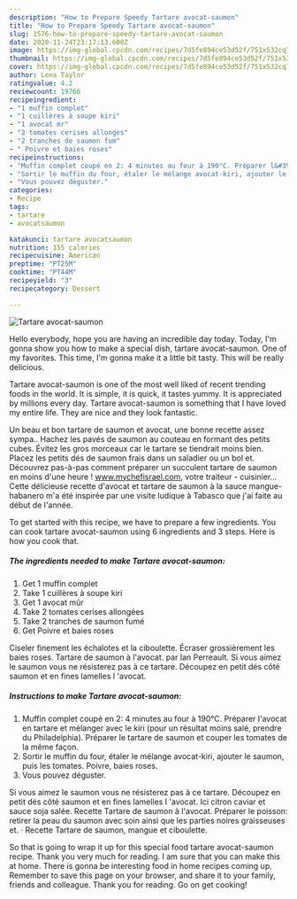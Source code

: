 ```yaml
---
description: "How to Prepare Speedy Tartare avocat-saumon"
title: "How to Prepare Speedy Tartare avocat-saumon"
slug: 1576-how-to-prepare-speedy-tartare-avocat-saumon
date: 2020-11-24T23:17:13.600Z
image: https://img-global.cpcdn.com/recipes/7d5fe894ce53d52f/751x532cq70/tartare-avocat-saumon-photo-principale-de-la-recette.jpg
thumbnail: https://img-global.cpcdn.com/recipes/7d5fe894ce53d52f/751x532cq70/tartare-avocat-saumon-photo-principale-de-la-recette.jpg
cover: https://img-global.cpcdn.com/recipes/7d5fe894ce53d52f/751x532cq70/tartare-avocat-saumon-photo-principale-de-la-recette.jpg
author: Lena Taylor
ratingvalue: 4.2
reviewcount: 19766
recipeingredient:
- "1 muffin complet"
- "1 cuillères à soupe kiri"
- "1 avocat mr"
- "2 tomates cerises allonges"
- "2 tranches de saumon fum"
- " Poivre et baies roses"
recipeinstructions:
- "Muffin complet coupé en 2: 4 minutes au four à 190°C. Préparer l&#39;avocat en tartare et mélanger avec le kiri (pour un résultat moins salé, prendre du Philadelphia). Préparer le tartare de saumon et couper les tomates de la même façon."
- "Sortir le muffin du four, étaler le mélange avocat-kiri, ajouter le saumon, puis les tomates. Poivre, baies roses."
- "Vous pouvez déguster."
categories:
- Recipe
tags:
- tartare
- avocatsaumon

katakunci: tartare avocatsaumon 
nutrition: 155 calories
recipecuisine: American
preptime: "PT25M"
cooktime: "PT44M"
recipeyield: "3"
recipecategory: Dessert

---
```



![Tartare avocat-saumon](https://img-global.cpcdn.com/recipes/7d5fe894ce53d52f/751x532cq70/tartare-avocat-saumon-photo-principale-de-la-recette.jpg)

Hello everybody, hope you are having an incredible day today. Today, I'm gonna show you how to make a special dish, tartare avocat-saumon. One of my favorites. This time, I'm gonna make it a little bit tasty. This will be really delicious.

Tartare avocat-saumon is one of the most well liked of recent trending foods in the world. It is simple, it is quick, it tastes yummy. It is appreciated by millions every day. Tartare avocat-saumon is something that I have loved my entire life. They are nice and they look fantastic.

Un beau et bon tartare de saumon et avocat, une bonne recette assez sympa.. Hachez les pavés de saumon au couteau en formant des petits cubes. Évitez les gros morceaux car le tartare se tiendrait moins bien. Placez les petits dés de saumon frais dans un saladier ou un bol et. Découvrez pas-à-pas comment préparer un succulent tartare de saumon en moins d&#39;une heure ! www.mychefisrael.com, votre traiteur - cuisinier… Cette délicieuse recette d&#39;avocat et tartare de saumon à la sauce mangue-habanero m&#39;a été inspirée par une visite ludique à Tabasco que j&#39;ai faite au début de l&#39;année.


To get started with this recipe, we have to prepare a few ingredients. You can cook tartare avocat-saumon using 6 ingredients and 3 steps. Here is how you cook that.

<!--inarticleads1-->

##### The ingredients needed to make Tartare avocat-saumon:

1. Get 1 muffin complet
1. Take 1 cuillères à soupe kiri
1. Get 1 avocat mûr
1. Take 2 tomates cerises allongées
1. Take 2 tranches de saumon fumé
1. Get  Poivre et baies roses


Ciseler finement les échalotes et la ciboulette. Écraser grossièrement les baies roses. Tartare de saumon à l&#39;avocat. par Ian Perreault. Si vous aimez le saumon vous ne résisterez pas à ce tartare. Découpez en petit dés côté saumon et en fines lamelles l &#39;avocat. 

<!--inarticleads2-->

##### Instructions to make Tartare avocat-saumon:

1. Muffin complet coupé en 2: 4 minutes au four à 190°C. Préparer l&#39;avocat en tartare et mélanger avec le kiri (pour un résultat moins salé, prendre du Philadelphia). Préparer le tartare de saumon et couper les tomates de la même façon.
1. Sortir le muffin du four, étaler le mélange avocat-kiri, ajouter le saumon, puis les tomates. Poivre, baies roses.
1. Vous pouvez déguster.


Si vous aimez le saumon vous ne résisterez pas à ce tartare. Découpez en petit dés côté saumon et en fines lamelles l &#39;avocat. Ici citron caviar et sauce soja salée. Recette Tartare de saumon à l&#39;avocat. Préparer le poisson: retirer la peau du saumon avec soin ainsi que les parties noires graisseuses et. · Recette Tartare de saumon, mangue et ciboulette. 

So that is going to wrap it up for this special food tartare avocat-saumon recipe. Thank you very much for reading. I am sure that you can make this at home. There is gonna be interesting food in home recipes coming up. Remember to save this page on your browser, and share it to your family, friends and colleague. Thank you for reading. Go on get cooking!
